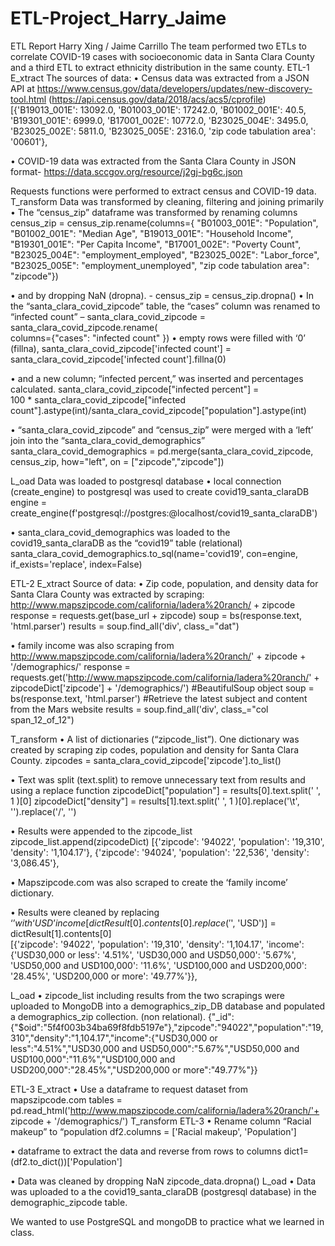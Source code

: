 # ETL-Project_Harry_Jaime

ETL Report
Harry Xing / Jaime Carrillo
The team performed two ETLs to correlate COVID-19 cases with socioeconomic data in Santa Clara County and a third ETL to extract ethnicity distribution in the same county.
ETL-1
E_xtract 
The sources of data:
•	Census data was extracted from a JSON API at https://www.census.gov/data/developers/updates/new-discovery-tool.html (https://api.census.gov/data/2018/acs/acs5/cprofile)
[{'B19013_001E': 13092.0,
 'B01003_001E': 17242.0,
  'B01002_001E': 40.5,
  'B19301_001E': 6999.0,
  'B17001_002E': 10772.0,
  'B23025_004E': 3495.0,
  'B23025_002E': 5811.0,
  'B23025_005E': 2316.0,
  'zip code tabulation area': '00601'},

•	COVID-19 data was extracted from the Santa Clara County in JSON format- https://data.sccgov.org/resource/j2gj-bg6c.json
 
Requests functions were performed to extract census and COVID-19 data.
T_ransform
Data was transformed by cleaning, filtering and joining primarily
•	The “census_zip” dataframe was transformed by renaming columns 
census_zip = census_zip.rename(columns={
                                  "B01003_001E": "Population",
                                      "B01002_001E": "Median Age",
                                      "B19013_001E": "Household Income",
                                      "B19301_001E": "Per Capita Income",
                                      "B17001_002E": "Poverty Count",
                                      "B23025_004E": "employment_employed",
                                      "B23025_002E": "Labor_force",
                                      "B23025_005E": "employment_unemployed",
                                    "zip code tabulation area": "zipcode"})

•	and by dropping NaN (dropna). - census_zip = census_zip.dropna()
•	In the “santa_clara_covid_zipcode” table, the “cases” column was renamed to “infected count” – 
santa_clara_covid_zipcode = santa_clara_covid_zipcode.rename(\
                  columns={"cases": "infected count" 
                            })
•	empty rows were filled with ‘0’ (fillna), 
santa_clara_covid_zipcode['infected count'] = \
    santa_clara_covid_zipcode['infected count'].fillna(0)

•	and a new column; “infected percent,” was inserted and percentages calculated.
santa_clara_covid_zipcode["infected percent"] =\
    100 * santa_clara_covid_zipcode["infected count"].astype(int)/santa_clara_covid_zipcode["population"].astype(int)

•	“santa_clara_covid_zipcode” and “census_zip” were merged with a ‘left’ join into the “santa_clara_covid_demographics”
santa_clara_covid_demographics = pd.merge(santa_clara_covid_zipcode, census_zip, how="left", on = ["zipcode","zipcode"])
 
L_oad
Data was loaded to postgresql database
•	local connection (create_engine) to postgresql was used to create covid19_santa_claraDB 
engine = create_engine(f'postgresql://postgres:@localhost/covid19_santa_claraDB')

•	santa_clara_covid_demographics was loaded to the covid19_santa_claraDB as the “covid19” table (relational)
santa_clara_covid_demographics.to_sql(name='covid19', con=engine, if_exists='replace', index=False)
 
ETL-2
E_xtract 
Source of data:
•	Zip code, population, and density data for Santa Clara County was extracted by scraping:  http://www.mapszipcode.com/california/ladera%20ranch/  + zipcode
response = requests.get(base_url + zipcode)
    soup = bs(response.text, 'html.parser')
    results = soup.find_all('div', class_="dat")

•	family income was also scraping from http://www.mapszipcode.com/california/ladera%20ranch/' + zipcode +  '/demographics/' 
response = requests.get('http://www.mapszipcode.com/california/ladera%20ranch/' + zipcodeDict['zipcode'] +  '/demographics/')
    #BeautifulSoup object
    soup = bs(response.text, 'html.parser')
    #Retrieve the latest subject and content from the Mars website
    results = soup.find_all('div', class_="col span_12_of_12")

T_ransform
•	A list of dictionaries (“zipcode_list”).  One dictionary was created by scraping zip codes, population and density for Santa Clara County.
zipcodes = santa_clara_covid_zipcode['zipcode'].to_list()

•	Text was split (text.split) to remove unnecessary text from results and using a replace function
zipcodeDict["population"] = results[0].text.split(' ', 1 )[0]
    zipcodeDict["density"] = results[1].text.split(' ', 1 )[0].replace('\t', '').replace('/', '')

•	Results were appended to the zipcode_list
zipcode_list.append(zipcodeDict)
[{'zipcode': '94022', 'population': '19,310', 'density': '1,104.17'},
	 {'zipcode': '94024', 'population': '22,536', 'density': '3,086.45'},

•	Mapszipcode.com was also scraped to create the ‘family income’ dictionary. 

•	Results were cleaned by replacing ‘$’ with ‘USD’ 
income[dictResult[0].contents[0].replace('$', 'USD')] = dictResult[1].contents[0]    
[{'zipcode': '94022',
  'population': '19,310',
  'density': '1,104.17',
  'income': {'USD30,000 or less': '4.51%',
   'USD30,000 and USD50,000': '5.67%',
   'USD50,000 and USD100,000': '11.6%',
   'USD100,000 and USD200,000': '28.45%',
   'USD200,000 or more': '49.77%'}},

L_oad
•	zipcode_list including results from the two scrapings were uploaded to MongoDB into a demographics_zip_DB database and populated a demographics_zip collection. (non relational).
{"_id":{"$oid":"5f4f003b34ba69f8fdb5197e"},"zipcode":"94022","population":"19,310","density":"1,104.17","income":{"USD30,000 or less":"4.51%","USD30,000 and USD50,000":"5.67%","USD50,000 and USD100,000":"11.6%","USD100,000 and USD200,000":"28.45%","USD200,000 or more":"49.77%"}}

ETL-3
E_xtract 
•	Use a dataframe to request dataset from mapszipcode.com 
tables = pd.read_html('http://www.mapszipcode.com/california/ladera%20ranch/'+ zipcode + '/demographics/')
T_ransform
ETL-3
•	Rename column “Racial makeup” to “population
df2.columns = ['Racial makeup', 'Population']

•	 dataframe to extract the data and reverse from rows to columns
dict1= (df2.to_dict())['Population']

•	Data was cleaned by dropping NaN
zipcode_data.dropna()
L_oad
•	Data was uploaded to a the covid19_santa_claraDB (postgresql database) in the demographic_zipcode table. 
 

We wanted to use PostgreSQL and mongoDB to practice what we learned in class. 
